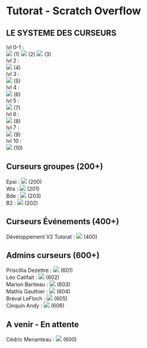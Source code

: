 # Tutorat -  **Scratch Overflow**

## LE SYSTEME DES CURSEURS
lvl 0-1 :   
<img src="https://www.andy-cinquin.fr/images/cursorsTutorat/cursorLogoElephant.png"> (1)
<img src="https://www.andy-cinquin.fr/images/cursorsTutorat/cursorScratch.png"> (2)
<img src="https://www.andy-cinquin.fr/images/cursorsTutorat/cursorScratchBlue.png"> (3)  
lvl 2 :  
<img src="https://www.andy-cinquin.fr/images/cursorsTutorat/cursorPoussin.png"> (4)  
lvl 3 :  
<img src="https://www.andy-cinquin.fr/images/cursorsTutorat/cursorCerf.png"> (5)  
lvl 4 :  
<img src="https://www.andy-cinquin.fr/images/cursorsTutorat/cursorPiaf.png"> (6)  
lvl 5 :  
<img src="https://www.andy-cinquin.fr/images/cursorsTutorat/cursorPoulet.png"> (7)  
lvl 6 :  
<img src="https://www.andy-cinquin.fr/images/cursorsTutorat/cursorBee.png"> (8)  
lvl 7 :  
<img src="https://www.andy-cinquin.fr/images/cursorsTutorat/cursorVache.png"> (9)  
lvl 10 :  
<img src="https://www.andy-cinquin.fr/images/cursorsTutorat/cursorElephant.png"> (10)  

## Curseurs groupes (200+)
Epsi : <img src="https://www.andy-cinquin.fr/images/cursorsTutorat/cursorEpsi.png"> (200)  
Wis : <img src="https://www.andy-cinquin.fr/images/cursorsTutorat/cursorWis.png"> (201)  
Bde : <img src="https://www.andy-cinquin.fr/images/cursorsTutorat/cursorBde.png"> (203)  
B2 : <img src="https://www.andy-cinquin.fr/images/cursorsTutorat/cursorPumbaa.png"> (202)   

## Curseurs Événements (400+)
Développement V2 Tutorat : <img src="https://www.andy-cinquin.fr/images/cursorsTutorat/cursorScratchRainbow.png"> (400)

## Admins curseurs (600+)
Priscillia Dezettre : <img src="https://www.andy-cinquin.fr/images/cursorsTutorat/cursorPriscillia.png"> (601)  
Léo Catifait : <img src="https://www.andy-cinquin.fr/images/cursorsTutorat/cursorLelito.png"> (602)   
Marion Bariteau : <img src="https://www.andy-cinquin.fr/images/cursorsTutorat/cursorMayon.png"> (603)   
Mathis Gauthier : <img src="https://www.andy-cinquin.fr/images/cursorsTutorat/cursorMathis.png"> (604)   
Bréval LeFloch : <img src="https://www.andy-cinquin.fr/images/cursorsTutorat/cursorScratchHuberflow.png"> (605)   
Cinquin Andy : <img src="https://www.andy-cinquin.fr/images/cursorsTutorat/cursorAndy.png"> (606)   


## A venir - En attente
Cédric Menanteau : <img src="https://www.andy-cinquin.fr/images/cursorsTutorat/"> (600) 

